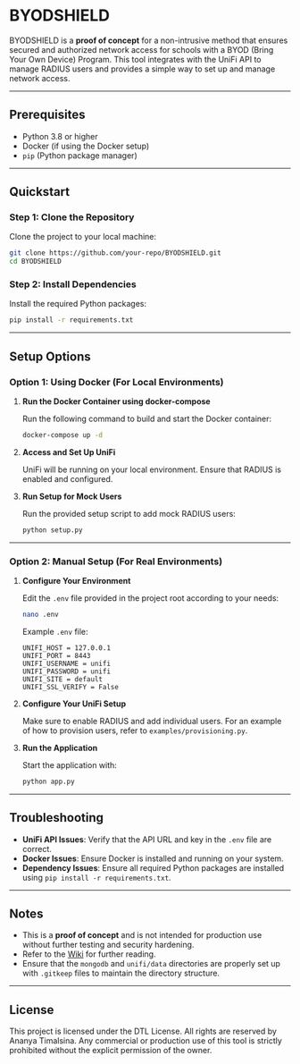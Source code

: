 # BYODSHIELD

BYODSHIELD is a **proof of concept** for a non-intrusive method that ensures secured and authorized network access for schools with a BYOD (Bring Your Own Device) Program. This tool integrates with the UniFi API to manage RADIUS users and provides a simple way to set up and manage network access.

---

## Prerequisites

- Python 3.8 or higher
- Docker (if using the Docker setup)
- `pip` (Python package manager)

---

## Quickstart

### Step 1: Clone the Repository

Clone the project to your local machine:

```bash
git clone https://github.com/your-repo/BYODSHIELD.git
cd BYODSHIELD
```

### Step 2: Install Dependencies

Install the required Python packages:

```bash
pip install -r requirements.txt
```

---

## Setup Options

### Option 1: Using Docker (For Local Environments)

1. **Run the Docker Container using docker-compose**

   Run the following command to build and start the Docker container:

   ```bash
   docker-compose up -d
   ```

2. **Access and Set Up UniFi**

   UniFi will be running on your local environment. Ensure that RADIUS is enabled and configured.

3. **Run Setup for Mock Users**

   Run the provided setup script to add mock RADIUS users:

   ```bash
   python setup.py
   ```

---

### Option 2: Manual Setup (For Real Environments)

1. **Configure Your Environment**

   Edit the `.env` file provided in the project root according to your needs:

   ```bash
   nano .env
   ```

   Example `.env` file:

   ```env
   UNIFI_HOST = 127.0.0.1
   UNIFI_PORT = 8443
   UNIFI_USERNAME = unifi
   UNIFI_PASSWORD = unifi
   UNIFI_SITE = default
   UNIFI_SSL_VERIFY = False
   ```

2. **Configure Your UniFi Setup**

   Make sure to enable RADIUS and add individual users. For an example of how to provision users, refer to `examples/provisioning.py`.

3. **Run the Application**

   Start the application with:

   ```bash
   python app.py
   ```

---

## Troubleshooting

- **UniFi API Issues**: Verify that the API URL and key in the `.env` file are correct.
- **Docker Issues**: Ensure Docker is installed and running on your system.
- **Dependency Issues**: Ensure all required Python packages are installed using `pip install -r requirements.txt`.

---

## Notes

- This is a **proof of concept** and is not intended for production use without further testing and security hardening.
- Refer to the [Wiki](https://github.com/ananyatimalsina/BYODSHIELD/wiki) for further reading.
- Ensure that the `mongodb` and `unifi/data` directories are properly set up with `.gitkeep` files to maintain the directory structure.

---

## License

This project is licensed under the DTL License. All rights are reserved by Ananya Timalsina. Any commercial or production use of this tool is strictly prohibited without the explicit permission of the owner.
